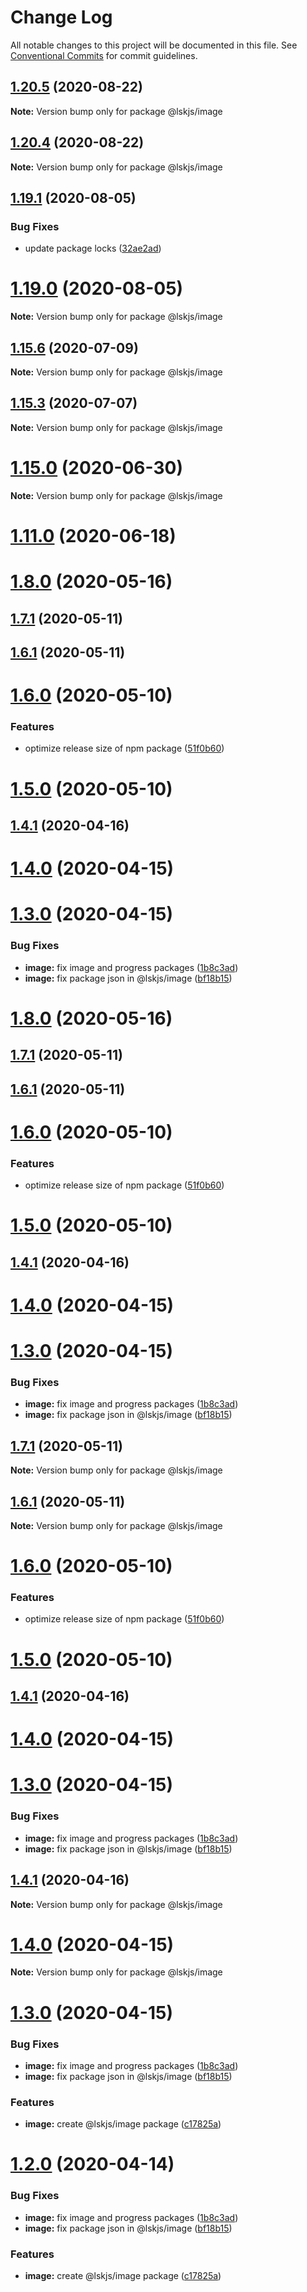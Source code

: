 # Change Log

All notable changes to this project will be documented in this file.
See [Conventional Commits](https://conventionalcommits.org) for commit guidelines.

## [1.20.5](https://github.com/lskjs/ux/tree/master/packages/image/compare/v1.20.4...v1.20.5) (2020-08-22)

**Note:** Version bump only for package @lskjs/image





## [1.20.4](https://github.com/lskjs/ux/tree/master/packages/image/compare/v1.20.3...v1.20.4) (2020-08-22)

**Note:** Version bump only for package @lskjs/image





## [1.19.1](https://github.com/lskjs/ux/tree/master/packages/image/compare/v1.19.0...v1.19.1) (2020-08-05)


### Bug Fixes

* update package locks ([32ae2ad](https://github.com/lskjs/ux/tree/master/packages/image/commit/32ae2ad9cfd0d1024ecc610f046acc8b01997ff2))





# [1.19.0](https://github.com/lskjs/ux/tree/master/packages/image/compare/v1.18.4...v1.19.0) (2020-08-05)

**Note:** Version bump only for package @lskjs/image





## [1.15.6](https://github.com/lskjs/ux/tree/master/packages/image/compare/v1.15.5...v1.15.6) (2020-07-09)

**Note:** Version bump only for package @lskjs/image





## [1.15.3](https://github.com/lskjs/ux/tree/master/packages/image/compare/v1.15.2...v1.15.3) (2020-07-07)

**Note:** Version bump only for package @lskjs/image





# [1.15.0](https://github.com/lskjs/ux/tree/master/packages/image/compare/v1.14.0...v1.15.0) (2020-06-30)

**Note:** Version bump only for package @lskjs/image





# [1.11.0](https://github.com/lskjs/ux/tree/master/packages/image/compare/v1.1.100...v1.11.0) (2020-06-18)



# [1.8.0](https://github.com/lskjs/ux/tree/master/packages/image/compare/v1.1.97...v1.8.0) (2020-05-16)



## [1.7.1](https://github.com/lskjs/ux/tree/master/packages/image/compare/v1.6.1...v1.7.1) (2020-05-11)



## [1.6.1](https://github.com/lskjs/ux/tree/master/packages/image/compare/v1.6.0...v1.6.1) (2020-05-11)



# [1.6.0](https://github.com/lskjs/ux/tree/master/packages/image/compare/v1.5.0...v1.6.0) (2020-05-10)


### Features

* optimize release size of npm package ([51f0b60](https://github.com/lskjs/ux/tree/master/packages/image/commit/51f0b60a4a471b0b1da9232105a4cf23b720ec8c))



# [1.5.0](https://github.com/lskjs/ux/tree/master/packages/image/compare/v1.1.94...v1.5.0) (2020-05-10)



## [1.4.1](https://github.com/lskjs/ux/tree/master/packages/image/compare/v1.4.0...v1.4.1) (2020-04-16)



# [1.4.0](https://github.com/lskjs/ux/tree/master/packages/image/compare/v1.3.0...v1.4.0) (2020-04-15)



# [1.3.0](https://github.com/lskjs/ux/tree/master/packages/image/compare/v1.1.76...v1.3.0) (2020-04-15)


### Bug Fixes

* **image:** fix image and progress packages ([1b8c3ad](https://github.com/lskjs/ux/tree/master/packages/image/commit/1b8c3ad76bac946cb5ef44e547cf37dca56955a3))
* **image:** fix package json in @lskjs/image ([bf18b15](https://github.com/lskjs/ux/tree/master/packages/image/commit/bf18b155d1a5e0e678897c70ff16a2c0d31027a0))





# [1.8.0](https://github.com/lskjs/ux/tree/master/packages/image/compare/v1.1.97...v1.8.0) (2020-05-16)



## [1.7.1](https://github.com/lskjs/ux/tree/master/packages/image/compare/v1.6.1...v1.7.1) (2020-05-11)



## [1.6.1](https://github.com/lskjs/ux/tree/master/packages/image/compare/v1.6.0...v1.6.1) (2020-05-11)



# [1.6.0](https://github.com/lskjs/ux/tree/master/packages/image/compare/v1.5.0...v1.6.0) (2020-05-10)


### Features

* optimize release size of npm package ([51f0b60](https://github.com/lskjs/ux/tree/master/packages/image/commit/51f0b60a4a471b0b1da9232105a4cf23b720ec8c))



# [1.5.0](https://github.com/lskjs/ux/tree/master/packages/image/compare/v1.1.94...v1.5.0) (2020-05-10)



## [1.4.1](https://github.com/lskjs/ux/tree/master/packages/image/compare/v1.4.0...v1.4.1) (2020-04-16)



# [1.4.0](https://github.com/lskjs/ux/tree/master/packages/image/compare/v1.3.0...v1.4.0) (2020-04-15)



# [1.3.0](https://github.com/lskjs/ux/tree/master/packages/image/compare/v1.1.76...v1.3.0) (2020-04-15)


### Bug Fixes

* **image:** fix image and progress packages ([1b8c3ad](https://github.com/lskjs/ux/tree/master/packages/image/commit/1b8c3ad76bac946cb5ef44e547cf37dca56955a3))
* **image:** fix package json in @lskjs/image ([bf18b15](https://github.com/lskjs/ux/tree/master/packages/image/commit/bf18b155d1a5e0e678897c70ff16a2c0d31027a0))





## [1.7.1](https://github.com/lskjs/ux/tree/master/packages/image/compare/v1.6.1...v1.7.1) (2020-05-11)

**Note:** Version bump only for package @lskjs/image





## [1.6.1](https://github.com/lskjs/ux/tree/master/packages/image/compare/v1.6.0...v1.6.1) (2020-05-11)

**Note:** Version bump only for package @lskjs/image





# [1.6.0](https://github.com/lskjs/ux/tree/master/packages/image/compare/v1.5.0...v1.6.0) (2020-05-10)


### Features

* optimize release size of npm package ([51f0b60](https://github.com/lskjs/ux/tree/master/packages/image/commit/51f0b60a4a471b0b1da9232105a4cf23b720ec8c))





# [1.5.0](https://github.com/lskjs/ux/tree/master/packages/image/compare/v1.1.94...v1.5.0) (2020-05-10)



## [1.4.1](https://github.com/lskjs/ux/tree/master/packages/image/compare/v1.4.0...v1.4.1) (2020-04-16)



# [1.4.0](https://github.com/lskjs/ux/tree/master/packages/image/compare/v1.3.0...v1.4.0) (2020-04-15)



# [1.3.0](https://github.com/lskjs/ux/tree/master/packages/image/compare/v1.1.76...v1.3.0) (2020-04-15)


### Bug Fixes

* **image:** fix image and progress packages ([1b8c3ad](https://github.com/lskjs/ux/tree/master/packages/image/commit/1b8c3ad76bac946cb5ef44e547cf37dca56955a3))
* **image:** fix package json in @lskjs/image ([bf18b15](https://github.com/lskjs/ux/tree/master/packages/image/commit/bf18b155d1a5e0e678897c70ff16a2c0d31027a0))





## [1.4.1](https://github.com/lskjs/ux/tree/master/packages/image/compare/v1.4.0...v1.4.1) (2020-04-16)

**Note:** Version bump only for package @lskjs/image





# [1.4.0](https://github.com/lskjs/ux/tree/master/packages/image/compare/v1.3.0...v1.4.0) (2020-04-15)

**Note:** Version bump only for package @lskjs/image





# [1.3.0](https://github.com/lskjs/ux/tree/master/packages/image/compare/v1.1.76...v1.3.0) (2020-04-15)


### Bug Fixes

* **image:** fix image and progress packages ([1b8c3ad](https://github.com/lskjs/ux/tree/master/packages/image/commit/1b8c3ad76bac946cb5ef44e547cf37dca56955a3))
* **image:** fix package json in @lskjs/image ([bf18b15](https://github.com/lskjs/ux/tree/master/packages/image/commit/bf18b155d1a5e0e678897c70ff16a2c0d31027a0))


### Features

* **image:** create @lskjs/image package ([c17825a](https://github.com/lskjs/ux/tree/master/packages/image/commit/c17825abd4c91a3e243ffb4703993fe0f498893d))





# [1.2.0](https://github.com/lskjs/ux/tree/master/packages/image/compare/v1.1.76...v1.2.0) (2020-04-14)


### Bug Fixes

* **image:** fix image and progress packages ([1b8c3ad](https://github.com/lskjs/ux/tree/master/packages/image/commit/1b8c3ad76bac946cb5ef44e547cf37dca56955a3))
* **image:** fix package json in @lskjs/image ([bf18b15](https://github.com/lskjs/ux/tree/master/packages/image/commit/bf18b155d1a5e0e678897c70ff16a2c0d31027a0))


### Features

* **image:** create @lskjs/image package ([c17825a](https://github.com/lskjs/ux/tree/master/packages/image/commit/c17825abd4c91a3e243ffb4703993fe0f498893d))
